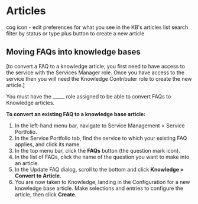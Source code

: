 # Articles

cog icon - edit preferences for what you see in the KB's articles list
search
filter by status or type
plus button to create a new article

## Moving FAQs into knowledge bases

[to convert a FAQ to a knowledge article, you first need to have access to the service with the Services Manager role.  Once you have access to the service then you will need the Knowledge Contributer role to create the new article.]

You must have the _____ role assigned to be able to convert FAQs to Knowledge articles.

**To convert an existing FAQ to a knowledge base article:**
1. In the left-hand menu bar, navigate to Service Management > Service Portfolio.
1. In the Service Portfolio tab, find the service to which your existing FAQ applies, and click its name.
1. In the top menu bar, click the **FAQs** button (the question mark icon).
1. In the list of FAQs, click the name of the question you want to make into an article.
1. In the Update FAQ dialog, scroll to the bottom and click **Knowledge > Convert to Article**.
1. You are now taken to Knowledge, landing in the Configuration for a new knowledge base article. Make selections and entries to configure the article, then click **Create**.